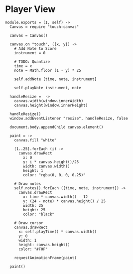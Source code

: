 Player View
===========

    module.exports = (I, self) ->
      Canvas = require "touch-canvas"
  
      canvas = Canvas()
  
      canvas.on "touch", ({x, y}) ->
        # Add Note to Score
        instrument = 0

        # TODO: Quantize
        time = x
        note = Math.floor (1 - y) * 25
        
        self.addNote [time, note, instrument]

        self.playNote instrument, note
  
      handleResize =  ->
        canvas.width(window.innerWidth)
        canvas.height(window.innerHeight)

      handleResize()
      window.addEventListener "resize", handleResize, false

      document.body.appendChild canvas.element()

      paint = ->
        canvas.fill "white"

        [1..25].forEach (i) ->
          canvas.drawRect
            x: 0
            y: i * canvas.height()/25
            width: canvas.width()
            height: 1
            color: "rgba(0, 0, 0, 0.25)"

        # Draw notes
        self.notes().forEach ([time, note, instrument]) ->
          canvas.drawRect
            x: time * canvas.width() - 12
            y: (24 - note) * canvas.height() / 25
            width: 25
            height: 25
            color: "black"

        # Draw cursor
        canvas.drawRect
          x: self.playTime() * canvas.width()
          y: 0
          width: 1
          height: canvas.height()
          color: "#F0F"

        requestAnimationFrame(paint)
  
      paint()
